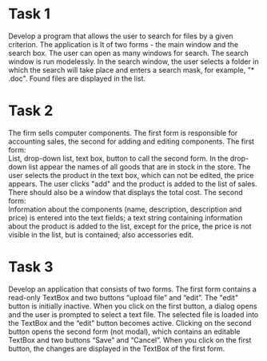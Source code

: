 <h1> Task 1 </h1>
Develop a program that allows the user to search for files by a given criterion. The application is
It of two forms - the main window and the search box. The user can open as many windows for search. The search window is run modelessly. In the search window, the user selects a folder in which the search will take place and enters a search mask, for example, "* .doc". Found files are displayed in the list.

<h1> Task 2 </h1>
The firm sells computer components. The first form is responsible for accounting sales, the second for adding and editing components.
The first form: <br>
List, drop-down list, text box, button to call the second form. In the drop-down list appear the names of all goods that are in stock in the store. The user selects the product in the text box, which can not be edited, the price appears. The user clicks "add" and the product is added to the list of sales. There should also be a window that displays the total cost.
The second form: <br>
Information about the components (name, description, description and price) is entered into the text fields; a text string containing information about the product is added to the list, except for the price, the price is not visible in the list, but is contained; also accessories
edit.

<h1> Task 3 </h1>
Develop an application that consists of two forms. The first form contains a read-only TextBox and two buttons “upload file” and “edit”. The "edit" button is initially inactive. When you click on the first button, a dialog opens and the user is prompted to select a text file. The selected file is loaded into the TextBox and the “edit” button becomes active. Clicking on the second button opens the second form (not modal), which contains an editable TextBox and two buttons “Save” and “Cancel”. When you click on the first button, the changes are displayed in the TextBox of the first form.

